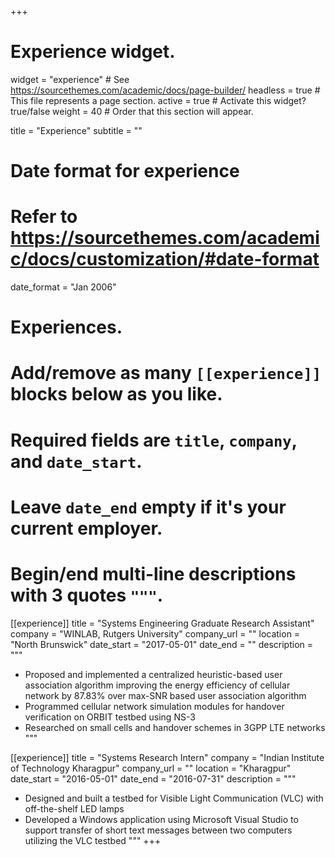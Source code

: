 +++
# Experience widget.
widget = "experience"  # See https://sourcethemes.com/academic/docs/page-builder/
headless = true  # This file represents a page section.
active = true  # Activate this widget? true/false
weight = 40  # Order that this section will appear.

title = "Experience"
subtitle = ""

# Date format for experience
#   Refer to https://sourcethemes.com/academic/docs/customization/#date-format
date_format = "Jan 2006"

# Experiences.
#   Add/remove as many `[[experience]]` blocks below as you like.
#   Required fields are `title`, `company`, and `date_start`.
#   Leave `date_end` empty if it's your current employer.
#   Begin/end multi-line descriptions with 3 quotes `"""`.
[[experience]]
  title = "Systems Engineering Graduate Research Assistant"
  company = "WINLAB, Rutgers University"
  company_url = ""
  location = "North Brunswick"
  date_start = "2017-05-01"
  date_end = ""
  description = """
  * Proposed and implemented a centralized heuristic-based user association algorithm improving the     energy efficiency of cellular network by 87.83% over max-SNR based user association algorithm
  * Programmed cellular network simulation modules for handover verification on ORBIT testbed using     NS-3
  * Researched on small cells and handover schemes in 3GPP LTE networks
  """

[[experience]]
  title = "Systems Research Intern"
  company = "Indian Institute of Technology Kharagpur"
  company_url = ""
  location = "Kharagpur"
  date_start = "2016-05-01"
  date_end = "2016-07-31"
  description = """
  * Designed and built a testbed for Visible Light Communication (VLC) with off-the-shelf LED lamps
  * Developed a Windows application using Microsoft Visual Studio to support transfer of short text     messages between two computers utilizing the VLC testbed
  """
+++
